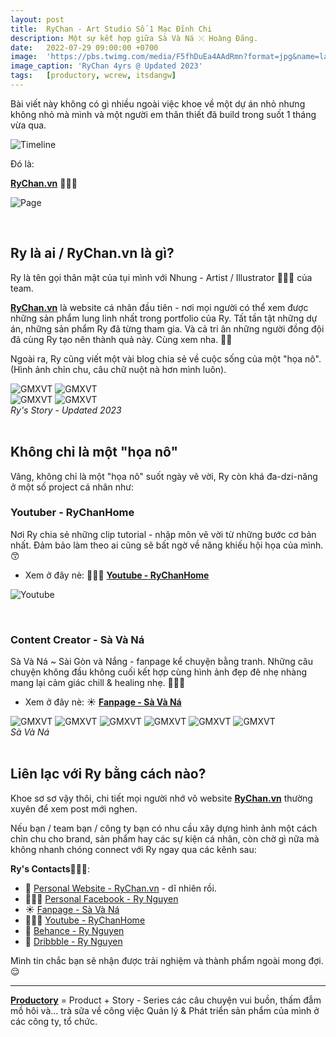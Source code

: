```yaml
---
layout: post
title:  RyChan - Art Studio Số 1 Mạc Đĩnh Chi 
description: Một sự kết hợp giữa Sà Và Ná ⤫ Hoàng Đăng.
date:   2022-07-29 09:00:00 +0700
image:  'https://pbs.twimg.com/media/F5fhDuEa4AAdRmn?format=jpg&name=large'
image_caption: 'RyChan 4yrs @ Updated 2023'
tags:   [productory, wcrew, itsdangw]
---
```



Bài viết này không có gì nhiều ngoài việc khoe về một dự án nhỏ nhưng không nhỏ mà mình và một người em thân thiết đã build trong suốt 1 tháng vừa qua. 


![Timeline](https://pbs.twimg.com/media/F5fkvBpbsAA_hkY?format=jpg&name=large)


Đó là:

**[RyChan.vn](https://rychan.vn/)** 🎉🎉🎉

![Page](https://pbs.twimg.com/media/F5fgtmQaoAEwyT0?format=jpg&name=large)

<br>

## Ry là ai / RyChan.vn là gì? 

Ry là tên gọi thân mật của tụi mình với Nhung - Artist / Illustrator 🧑🏻‍🎨 của team.

**[RyChan.vn](https://rychan.vn/)** là website cá nhân đầu tiên - nơi mọi người có thể xem được những sản phẩm lung linh nhất trong portfolio của Ry. Tất tần tật những dự án, những sản phẩm Ry đã từng tham gia. Và cả tri ân những người đồng đội đã cùng Ry tạo nên thành quả này. Cùng xem nha. 🙌🏻

Ngoài ra, Ry cũng viết một vài blog chia sẻ về cuộc sống của một "họa nô". (Hình ảnh chỉn chu, câu chữ nuột nà hơn mình luôn).


  <div class="gallery">
    <img src="https://pbs.twimg.com/media/F5floZxa0AA_Dpr?format=jpg&name=large" loading="lazy" alt="GMXVT">
    <img src="https://pbs.twimg.com/media/F5flmQma0AAdOOx?format=jpg&name=large" loading="lazy" alt="GMXVT">
  </div>
<div class="gallery-box">
  <div class="gallery">
    <img src="https://pbs.twimg.com/media/F5flknWbwAA2bF_?format=jpg&name=large" loading="lazy" alt="GMXVT">
    <img src="https://pbs.twimg.com/media/F5fli9ga0AAe81B?format=jpg&name=large" loading="lazy" alt="GMXVT">
  </div>
  <em>Ry's Story - Updated 2023</em>
</div>

<br>

## Không chỉ là một "họa nô"

Vâng, không chỉ là một "họa nô" suốt ngày vẽ vời, Ry còn khá đa-dzi-năng ở một số project cá nhân như:

### Youtuber - RyChanHome

Nơi Ry chia sẻ những clip tutorial - nhập môn vẽ vời từ những bước cơ bản nhất. Đảm bảo làm theo ai cũng sẽ bất ngờ về năng khiếu hội họa của mình. 😙

- Xem ở đây nè: 🧑🏻‍🌾 **[Youtube - RyChanHome](https://www.youtube.com/@rychanhome/featured)**

![Youtube](https://pbs.twimg.com/media/F5fjlI2agAA1xaw?format=jpg&name=large)

<br>

### Content Creator - Sà Và Ná

Sà Và Ná ~ Sài Gòn và Nắng - fanpage kể chuyện bằng tranh. Những câu chuyện không đầu không cuối kết hợp cùng hình ảnh đẹp đẽ nhẹ nhàng mang lại cảm giác chill & healing nhẹ. 💆🏻‍♀️

- Xem ở đây nè: ☀️ **[Fanpage - Sà Và Ná](https://www.facebook.com/Saigonvanang)**

<div class="gallery-box">
  <div class="gallery">
    <img src="https://pbs.twimg.com/media/F5flKwLb0AARu-F?format=jpg&name=large" loading="lazy" alt="GMXVT">
    <img src="https://pbs.twimg.com/media/F5flI5SbIAAY1X1?format=jpg&name=large" loading="lazy" alt="GMXVT">
    <img src="https://pbs.twimg.com/media/F5flGrCaUAAnKGn?format=jpg&name=large" loading="lazy" alt="GMXVT">
    <img src="https://pbs.twimg.com/media/F5flYskbkAAI1uC?format=jpg&name=large" loading="lazy" alt="GMXVT">
    <img src="https://pbs.twimg.com/media/F5flaMTakAAxOPP?format=jpg&name=large" loading="lazy" alt="GMXVT">
    <img src="https://pbs.twimg.com/media/F5flb52aoAAkpWu?format=jpg&name=large" loading="lazy" alt="GMXVT">
  </div>
  <em>Sà Và Ná</em>
</div>

<br>

## Liên lạc với Ry bằng cách nào?

Khoe sơ sơ vậy thôi, chi tiết mọi người nhớ vô website **[RyChan.vn](https://rychan.vn/)** thường xuyên để xem post mới nghen.

Nếu bạn / team bạn / công ty bạn có nhu cầu xây dựng hình ảnh một cách chỉn chu cho brand, sản phẩm hay các sự kiện cá nhân, còn chờ gì nữa mà không nhanh chóng connect với Ry ngay qua các kênh sau:

**Ry's Contacts🧑🏻‍🎨**:

- 🏡 [Personal Website - RyChan.vn](https://rychan.vn/) - dĩ nhiên rồi.
- 💁🏼‍♀️ [Personal Facebook - Ry Nguyen](https://www.facebook.com/RyNguyen20)
- ☀️ [Fanpage - Sà Và Ná](https://www.facebook.com/Saigonvanang)
- 🧑🏻‍🌾 [Youtube - RyChanHome](https://www.youtube.com/@rychanhome/featured)
- 🎨 [Behance - Ry Nguyen](https://www.behance.net/rynguyen)
- 📝 [Dribbble - Ry Nguyen](https://dribbble.com/RyNguyen)

Mình tin chắc bạn sẽ nhận được trải nghiệm và thành phẩm ngoài mong đợi. 😌

___

**[Productory](/tags/?tag=productory)** = Product + Story - Series các câu chuyện vui buồn, thấm đẫm mồ hôi và... trà sữa về công việc Quản lý & Phát triển sản phẩm của mình ở các công ty, tổ chức.

